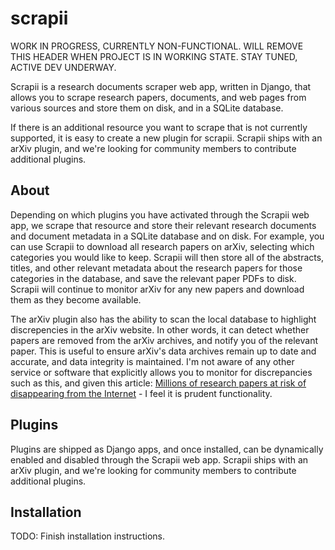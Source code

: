 # scrapii

WORK IN PROGRESS, CURRENTLY NON-FUNCTIONAL. WILL REMOVE THIS HEADER WHEN PROJECT IS IN WORKING STATE. STAY TUNED, ACTIVE DEV UNDERWAY.

Scrapii is a research documents scraper web app, written in Django, that allows you to scrape research papers, documents, and web pages from various sources and store them on disk, and in a SQLite database.

If there is an additional resource you want to scrape that is not currently supported, it is easy to create a new plugin for scrapii. Scrapii ships with an arXiv plugin, and we're looking for community members to contribute additional plugins.

## About

Depending on which plugins you have activated through the Scrapii web app, we scrape that resource and store their relevant research documents and document metadata in a SQLite database and on disk. For example, you can use Scrapii to download all research papers on arXiv, selecting which categories you would like to keep. Scrapii will then store all of the abstracts, titles, and other relevant metadata about the research papers for those categories in the database, and save the relevant paper PDFs to disk. Scrapii will continue to monitor arXiv for any new papers and download them as they become available.

The arXiv plugin also has the ability to scan the local database to highlight discrepencies in the arXiv website. In other words, it can detect whether papers are removed from the arXiv archives, and notify you of the relevant paper. This is useful to ensure arXiv's data archives remain up to date and accurate, and data integrity is maintained. I'm not aware of any other service or software that explicitly allows you to monitor for discrepancies such as this, and given this article: [Millions of research papers at risk of disappearing from the Internet](https://www.nature.com/articles/d41586-024-00616-5) - I feel it is prudent functionality.

## Plugins

Plugins are shipped as Django apps, and once installed, can be dynamically enabled and disabled through the Scrapii web app. Scrapii ships with an arXiv plugin, and we're looking for community members to contribute additional plugins.

## Installation

TODO: Finish installation instructions.
